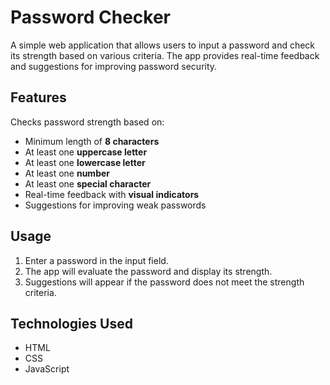 # Password Checker

A simple web application that allows users to input a password and check its strength based on various criteria. The app provides real-time feedback and suggestions for improving password security.

## Features

Checks password strength based on:
- Minimum length of **8 characters**
- At least one **uppercase letter**
- At least one **lowercase letter**
- At least one **number**
- At least one **special character**
- Real-time feedback with **visual indicators**
- Suggestions for improving weak passwords

## Usage

1. Enter a password in the input field.
2. The app will evaluate the password and display its strength.
3. Suggestions will appear if the password does not meet the strength criteria.

## Technologies Used

- HTML
- CSS
- JavaScript
